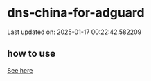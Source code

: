 # dns-china-for-adguard

Last updated on: 2025-01-17 00:22:42.582209

## how to use

[See here](https://github.com/AdguardTeam/AdGuardHome/wiki/Configuration#upstreams-from-file)
